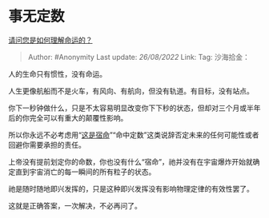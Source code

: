 # 事无定数
[请问您是如何理解命运的？](https://www.zhihu.com/question/512892991/answer/2637070590)

> Author: #Anonymity
> Last update: *26/08/2022*
> Link:
> Tag:
> 沙海拾金：

人的生命只有惯性，没有命运。

人生更像航船而不是火车，有风向、有航向，但没有轨道。有目标，没有站点。

你下一秒钟做什么，只是不太容易明显改变你下下秒的状态，但却对三个月或半年后的你完全可以有重大的颠覆性影响。

所以你永远不必考虑用“[这是宿命](https://www.zhihu.com/search?q=%E8%BF%99%E6%98%AF%E5%AE%BF%E5%91%BD&search_source=Entity&hybrid_search_source=Entity&hybrid_search_extra=%7B%22sourceType%22%3A%22answer%22%2C%22sourceId%22%3A2637070590%7D)”“命中定数”这类说辞否定未来的任何可能性或者回避你需要承担的责任。

上帝没有提前划定你的命数，你也没有什么“宿命”，祂并没有在宇宙爆炸开始就确定直到宇宙消亡的每一瞬间的所有粒子的状态。

祂是随时随地即兴发挥的，只是这种即兴发挥没有影响物理定律的有效性罢了。

这就是正确答案，一次解决，不必再问了。
